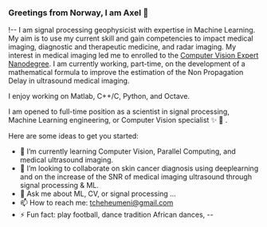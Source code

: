 ### Greetings from Norway, I am Axel 👋

!--
I am signal processing geophysicist with expertise in Machine Learning. My aim is to use my current skill and gain competencies to impact medical imaging, diagnostic and therapeutic medicine, and radar imaging. My interest in medical imaging led me to enrolled to the [Computer Vision Expert Nanodegree](https://www.udacity.com/course/computer-vision-nanodegree--nd891). I am currently working, part-time, on the development of a mathematical formula to improve the estimation of the Non Propagation Delay in ultrasound medical imaging.

I enjoy working on Matlab, C++/C, Python, and Octave.

I am opened to full-time position as a scientist in signal processing, Machine Learning engineering, or Computer Vision specialist :sparkles: :rocket: .

Here are some ideas to get you started:

- 🌱 I’m currently learning Computer Vision, Parallel Computing, and medical ultrasound imaging.
- 👯 I’m looking to collaborate on skin cancer diagnosis using deeplearning and on the increase of the SNR of medical imaging ultrasound through signal processing & ML. 
- 💬 Ask me about ML, CV, or signal processing ...
- 📫 How to reach me: tcheheumeni@gmail.com
- ⚡ Fun fact: play football, dance tradition African dances, 
--

